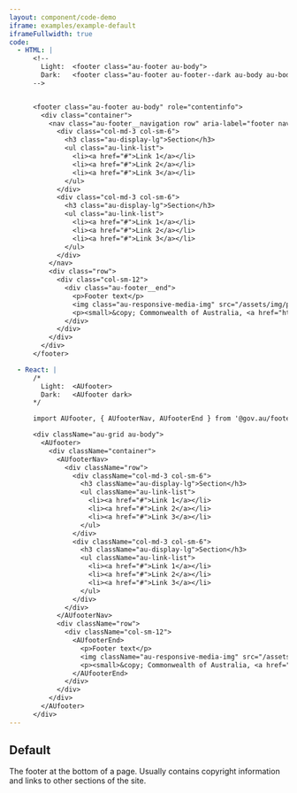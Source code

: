```yaml
---
layout: component/code-demo
iframe: examples/example-default
iframeFullwidth: true
code:
  - HTML: |
      <!--
        Light:  <footer class="au-footer au-body">
        Dark:   <footer class="au-footer au-footer--dark au-body au-body--dark">
      -->


      <footer class="au-footer au-body" role="contentinfo">
        <div class="container">
          <nav class="au-footer__navigation row" aria-label="footer navigation">
            <div class="col-md-3 col-sm-6">
              <h3 class="au-display-lg">Section</h3>
              <ul class="au-link-list">
                <li><a href="#">Link 1</a></li>
                <li><a href="#">Link 2</a></li>
                <li><a href="#">Link 3</a></li>
              </ul>
            </div>
            <div class="col-md-3 col-sm-6">
              <h3 class="au-display-lg">Section</h3>
              <ul class="au-link-list">
                <li><a href="#">Link 1</a></li>
                <li><a href="#">Link 2</a></li>
                <li><a href="#">Link 3</a></li>
              </ul>
            </div>
          </nav>
          <div class="row">
            <div class="col-sm-12">
              <div class="au-footer__end">
                <p>Footer text</p>
                <img class="au-responsive-media-img" src="/assets/img/placeholder/157x80.png" alt="Brand image">
                <p><small>&copy; Commonwealth of Australia, <a href="https://github.com/govau/design-system-components/blob/master/LICENSE.md" rel="external license">MIT licensed</a></small></p>
              </div>
            </div>
          </div>
        </div>
      </footer>

  - React: |
      /*
        Light:  <AUfooter>
        Dark:   <AUfooter dark>
      */

      import AUfooter, { AUfooterNav, AUfooterEnd } from '@gov.au/footer';

      <div className="au-grid au-body">
        <AUfooter>
          <div className="container">
            <AUfooterNav>
              <div className="row">
                <div className="col-md-3 col-sm-6">
                  <h3 className="au-display-lg">Section</h3>
                  <ul className="au-link-list">
                    <li><a href="#">Link 1</a></li>
                    <li><a href="#">Link 2</a></li>
                    <li><a href="#">Link 3</a></li>
                  </ul>
                </div>
                <div className="col-md-3 col-sm-6">
                  <h3 className="au-display-lg">Section</h3>
                  <ul className="au-link-list">
                    <li><a href="#">Link 1</a></li>
                    <li><a href="#">Link 2</a></li>
                    <li><a href="#">Link 3</a></li>
                  </ul>
                </div>
              </div>
            </AUfooterNav>
            <div className="row">
              <div className="col-sm-12">
                <AUfooterEnd>
                  <p>Footer text</p>
                  <img className="au-responsive-media-img" src="/assets/img/placeholder/157x80.png" alt="Brand image" />
                  <p><small>&copy; Commonwealth of Australia, <a href="https://github.com/govau/design-system-components/blob/master/LICENSE.md" rel="external license">MIT licensed</a></small></p>
                </AUfooterEnd>
              </div>
            </div>
          </div>
        </AUfooter>
      </div>
---
```

## Default

The footer at the bottom of a page. Usually contains copyright information and links to other sections of the site.
